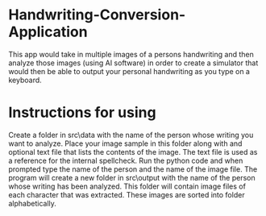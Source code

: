 # Handwriting-Conversion-Application
This app would take in multiple images of a persons handwriting and then analyze those images (using AI software) in order to create a simulator that would then be able to output your personal handwriting as you type on a keyboard.

# Instructions for using
Create a folder in src\data with the name of the person whose writing you want to analyze. Place your image sample in this folder along with and optional text file that lists the contents of the image. The text file is used as a reference for the internal spellcheck. Run the python code and when prompted type the name of the person and the name of the image file. The program will create a new folder in src\output with the name of the person whose writing has been analyzed. This folder will contain  image files of each character that was extracted. These images are sorted into folder alphabetically.
